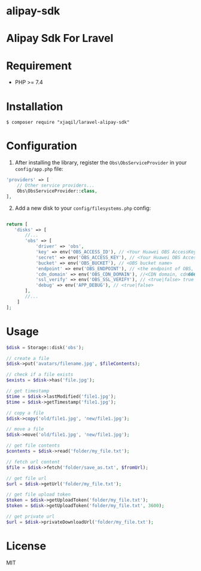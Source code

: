 # alipay-sdk
# Alipay Sdk For Lravel

# Requirement

- PHP >= 7.4

# Installation

```shell
$ composer require "xjaqil/laravel-alipay-sdk"
```

# Configuration

1. After installing the library, register the `Obs\ObsServiceProvider` in your `config/app.php` file:

  ```php
  'providers' => [
      // Other service providers...
      Obs\ObsServiceProvider::class,
  ],
  ```

2. Add a new disk to your `config/filesystems.php` config:
 ```php

 return [
    'disks' => [
        //...
        'obs' => [
            'driver' => 'obs',
            'key' => env('OBS_ACCESS_ID'), // <Your Huawei OBS AccessKeyId>
            'secret' => env('OBS_ACCESS_KEY'), // <Your Huawei OBS AccessKeySecret>
            'bucket' => env('OBS_BUCKET'), // <OBS bucket name>
            'endpoint' => env('OBS_ENDPOINT'), // <the endpoint of OBS, E.g: (https:// or http://).obs.cn-east-2.myhuaweicloud.com | custom domain, E.g:img.abc.com> OBS �����ڵ���Զ����ⲿ����
            'cdn_domain' => env('OBS_CDN_DOMAIN'), //<CDN domain, cdn����> ���isCNameΪtrue, getUrl���ж�cdnDomain�Ƿ��趨���������ص�url�����cdnDomainδ���ã���ʹ��endpoint������url������ʹ��cdn
            'ssl_verify' => env('OBS_SSL_VERIFY'), // <true|false> true to use 'https://' and false to use 'http://'. default is false,
            'debug' => env('APP_DEBUG'), // <true|false>
        ],
        //...
     ]
 ];
 ```

# Usage

```php
$disk = Storage::disk('obs');

// create a file
$disk->put('avatars/filename.jpg', $fileContents);

// check if a file exists
$exists = $disk->has('file.jpg');

// get timestamp
$time = $disk->lastModified('file1.jpg');
$time = $disk->getTimestamp('file1.jpg');

// copy a file
$disk->copy('old/file1.jpg', 'new/file1.jpg');

// move a file
$disk->move('old/file1.jpg', 'new/file1.jpg');

// get file contents
$contents = $disk->read('folder/my_file.txt');

// fetch url content
$file = $disk->fetch('folder/save_as.txt', $fromUrl);

// get file url
$url = $disk->getUrl('folder/my_file.txt');

// get file upload token
$token = $disk->getUploadToken('folder/my_file.txt');
$token = $disk->getUploadToken('folder/my_file.txt', 3600);

// get private url
$url = $disk->privateDownloadUrl('folder/my_file.txt');
```


# License

MIT
